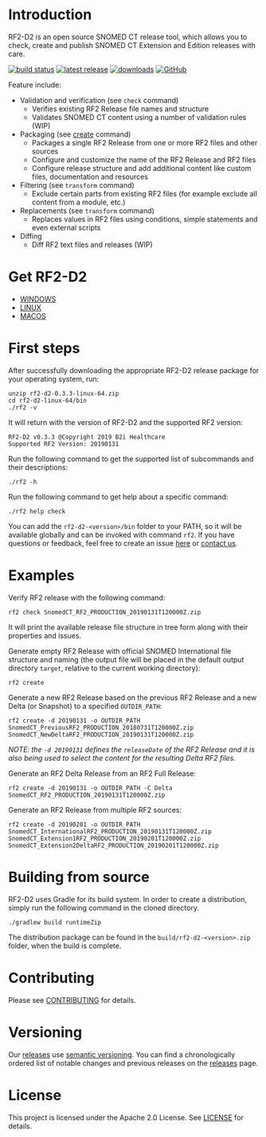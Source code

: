 # Introduction

RF2-D2 is an open source SNOMED CT release tool, which allows you to check, create and publish SNOMED CT Extension and Edition releases with care.

[![build status](https://img.shields.io/travis/b2ihealthcare/rf2-d2/master.svg?style=flat-square)](https://travis-ci.org/b2ihealthcare/rf2-d2)
[![latest release](https://img.shields.io/github/tag/b2ihealthcare/rf2-d2.svg?style=flat-square)](https://github.com/b2ihealthcare/rf2-d2/releases/tag/v0.3.3)
[![downloads](https://img.shields.io/github/downloads/b2ihealthcare/rf2-d2/total.svg?style=flat-square)](https://github.com/b2ihealthcare/rf2-d2/releases/)
[![GitHub](https://img.shields.io/github/license/b2ihealthcare/rf2-d2.svg?style=flat-square)](https://github.com/b2ihealthcare/rf2-d2/blob/master/LICENSE)

Feature include:
* Validation and verification (see `check` command)
	* Verifies existing RF2 Release file names and structure
    * Validates SNOMED CT content using a number of validation rules (WIP)
* Packaging (see [create](docs/create.md) command)
    * Packages a single RF2 Release from one or more RF2 files and other sources 
    * Configure and customize the name of the RF2 Release and RF2 files
    * Configure release structure and add additional content like custom files, documentation and resources
* Filtering (see `transform` command)
    * Exclude certain parts from existing RF2 files (for example exclude all content from a module, etc.)
* Replacements (see `transform` command)
    * Replaces values in RF2 files using conditions, simple statements and even external scripts
* Diffing
    * Diff RF2 text files and releases (WIP)

# Get RF2-D2

* [WINDOWS](https://github.com/b2ihealthcare/rf2-d2/releases/download/v0.3.3/rf2-d2-0.3.3-win-x64.zip)
* [LINUX](https://github.com/b2ihealthcare/rf2-d2/releases/download/v0.3.3/rf2-d2-0.3.3-linux-x64.zip)
* [MACOS](https://github.com/b2ihealthcare/rf2-d2/releases/download/v0.3.3/rf2-d2-0.3.3-osx-x64.zip)

# First steps

After successfully downloading the appropriate RF2-D2 release package for your operating system, run:

    unzip rf2-d2-0.3.3-linux-64.zip
    cd rf2-d2-linux-64/bin
    ./rf2 -v

It will return with the version of RF2-D2 and the supported RF2 version:

    RF2-D2 v0.3.3 @Copyright 2019 B2i Healthcare
    Supported RF2 Version: 20190131

Run the following command to get the supported list of subcommands and their descriptions:

    ./rf2 -h

Run the following command to get help about a specific command:

    ./rf2 help check

You can add the `rf2-d2-<version>/bin` folder to your PATH, so it will be available globally and can be invoked with command `rf2`. 
If you have questions or feedback, feel free to create an issue [here](https://github.com/b2ihealthcare/rf2-d2/issues/new) or [contact us](mailto:info@b2i.sg).

# Examples

Verify RF2 release with the following command:

    rf2 check SnomedCT_RF2_PRODUCTION_20190131T120000Z.zip
    
It will print the available release file structure in tree form along with their properties and issues.  

Generate empty RF2 Release with official SNOMED International file structure and naming (the output file will be placed in the default output directory `target`, relative to the current working directory):

    rf2 create

Generate a new RF2 Release based on the previous RF2 Release and a new Delta (or Snapshot) to a specified `OUTDIR_PATH`:

    rf2 create -d 20190131 -o OUTDIR_PATH SnomedCT_PreviousRF2_PRODUCTION_20180731T120000Z.zip SnomedCT_NewDeltaRF2_PRODUCTION_20190131T120000Z.zip

_NOTE: the `-d 20190131` defines the `releaseDate` of the RF2 Release and it is also being used to select the content for the resulting Delta RF2 files._

Generate an RF2 Delta Release from an RF2 Full Release:

    rf2 create -d 20190131 -o OUTDIR_PATH -C Delta SnomedCT_RF2_PRODUCTION_20190131T120000Z.zip
    
Generate an RF2 Release from multiple RF2 sources:

    rf2 create -d 20190201 -o OUTDIR_PATH SnomedCT_InternationalRF2_PRODUCTION_20190131T120000Z.zip SnomedCT_Extension1RF2_PRODUCTION_20190201T120000Z.zip SnomedCT_Extension2DeltaRF2_PRODUCTION_20190201T120000Z.zip
    
# Building from source

RF2-D2 uses Gradle for its build system. In order to create a distribution, simply run the following command in the cloned directory. 

    ./gradlew build runtimeZip

The distribution package can be found in the `build/rf2-d2-<version>.zip` folder, when the build is complete.

# Contributing

Please see [CONTRIBUTING](CONTRIBUTING.md) for details.

# Versioning

Our [releases](https://github.com/b2ihealthcare/rf2-d2/releases) use [semantic versioning](http://semver.org). You can find a chronologically ordered list of notable changes and previous releases on the [releases](https://github.com/b2ihealthcare/rf2-d2/releases) page.

# License

This project is licensed under the Apache 2.0 License. See [LICENSE](LICENSE) for details.